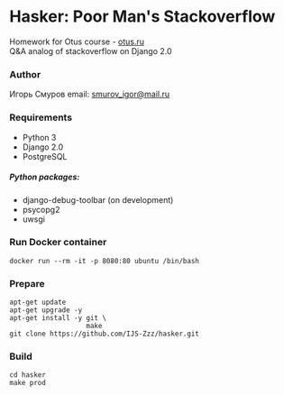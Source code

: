 # Hasker: Poor Man's Stackoverflow
Homework for Otus course - [otus.ru](https://otus.ru/lessons/razrabotchik-python/)<br>
Q&A analog of stackoverflow on Django 2.0

### Author
Игорь Смуров
email: smurov_igor@mail.ru

### Requirements
* Python 3
* Django 2.0
* PostgreSQL

##### Python packages:
* django-debug-toolbar (on development)
* psycopg2
* uwsgi

### Run Docker container
```
docker run --rm -it -p 8080:80 ubuntu /bin/bash
```

### Prepare
```
apt-get update
apt-get upgrade -y
apt-get install -y git \
                   make
git clone https://github.com/IJS-Zzz/hasker.git
```

### Build
```
cd hasker
make prod
```

